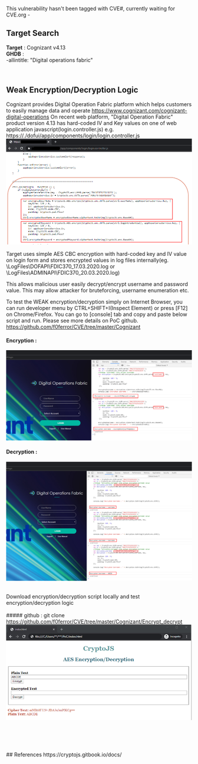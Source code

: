 This vulnerability hasn't been tagged with CVE#, currently waiting for CVE.org -  

## Target Search 

**Target** : Cognizant v4.13 <br />
**GHDB** : 
<br />-allintitle: "Digital operations fabric"
 
<br />

## Weak Encryption/Decryption Logic
Cognizant provides Digital Operation Fabric platform which helps customers to easily manage data and operate https://www.cognizant.com/cognizant-digital-operations
On recent web platform, "Digital Operation Fabric" product version 4.13 has hard-coded IV and Key values on one of web application javascript(login.controller.js) e.g. https://*.*/dofui/app/components/login/login.controller.js 
![image](https://github.com/f0ferror/CVE/blob/master/Cognizant/Encrypt_decrypt/poc_screenshot/login.controller.png)


Target uses simple AES CBC encryption with hard-coded key and IV value on login form and stores encrypted values in log files internally(eg. \LogFiles\DOFAPI\FDIC370_17.03.2020.log or \LogFiles\ADMINAPI\FDIC370_20.03.2020.log)

This allows malicious user easily decrypt/encrypt username and password value. This may allow attacker for bruteforcing, username enumeration etc. 

To test the WEAK encryption/decryption simply on Internet Browser, you can run developer menu by CTRL+SHIFT+I(Inspect Element) or press [F12] on Chrome/Firefox.
You can go to [console] tab and copy and paste below script and run. Please see more details on PoC github. https://github.com/f0ferror/CVE/tree/master/Cognizant
<br />

#### Encryption :
![image](https://github.com/f0ferror/CVE/blob/master/Cognizant/Encrypt_decrypt/poc_screenshot/weak_encryption_PoC.png)
<br />

#### Decryption : 
![image](https://github.com/f0ferror/CVE/blob/master/Cognizant/Encrypt_decrypt/poc_screenshot/weak_decryption_PoC.png)
<br />
<br />

Download encryption/decryption script locally and test encryption/decryption logic 
<br /><br />##### github : git clone https://github.com/f0ferror/CVE/tree/master/Cognizant/Encrypt_decrypt
<br />
![image](https://github.com/f0ferror/CVE/blob/master/Cognizant/Encrypt_decrypt/poc_screenshot/cryptojs_code.png)


<br />
<br /><br />
<br />
## References 
https://cryptojs.gitbook.io/docs/
